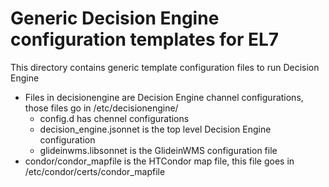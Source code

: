 # Generic Decision Engine configuration templates for EL7

This directory contains generic template configuration files to run Decision Engine


* Files in decisionengine are Decision Engine channel configurations, those files go in /etc/decisionengine/
    * config.d has chennel configurations
    * decision_engine.jsonnet is the top level Decision Engine configuration
    * glideinwms.libsonnet is the GlideinWMS configuration file
* condor/condor_mapfile is the HTCondor map file, this file goes in /etc/condor/certs/condor_mapfile

